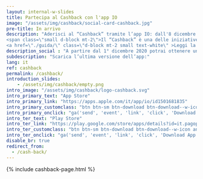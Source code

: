 ```yaml
---
layout: internal-w-slides
title: Partecipa al Cashback con l'app IO
image: "/assets/img/cashback/social-card-cashback.jpg"
pre-title: In arrivo
description: "Aderisci al “Cashback” tramite l’app IO: dall'8 dicembre 2020, con l’avvio dell’Extra Cashback di Natale, parte il programma che ti consentirà di ottenere un rimborso sugli acquisti effettuati con carte e app di pagamento.
<span class=\"small d-block mt-2\">Il “Cashback” è una delle iniziative del <a href=\"http://www.cashlessitalia.it\" class=\"font-weight-bold text-white\">Piano Italia Cashless</a> promosso dal Governo.</span>
<a href=\"./guida/\" class=\"d-block mt-2 small text-white\" >Leggi la Guida al Cashback completa</a>"
description_social : "A partire dal 1° dicembre 2020 potrai ottenere un rimborso sugli acquisti effettuati con strumenti di pagamento elettronico"
subdescription: "Scarica l’ultima versione dell’app:"
lang: it
ref: cashback
permalink: /cashback/
introduction_slides:
    - /assets/img/cashback/empty.png
intro_image: "/assets/img/cashback/logo-cashback.svg"
intro_primary_text: "App Store"
intro_primary_link: "https://apps.apple.com/it/app/io/id1501681835"
intro_primary_customclass: "btn btn-sm btn-download btn-download--w-icon ios text-uppercase px-3 px-md-5 mr-2"
intro_primary_onclick: "ga('send', 'event', 'link', 'click', 'Download App: iOS', 1)"
intro_ter_text: "Play Store"
intro_ter_link: "https://play.google.com/store/apps/details?id=it.pagopa.io.app"
intro_ter_customclass: "btn btn-sm btn-download btn-download--w-icon android text-uppercase px-3 px-md-5 "
intro_ter_onclick: "ga('send', 'event', 'link', 'click', 'Download App: Android', 1)"
disable_br: true
redirect_from:
  - /cash-back/
---
```


{% include cashback-page.html %}
